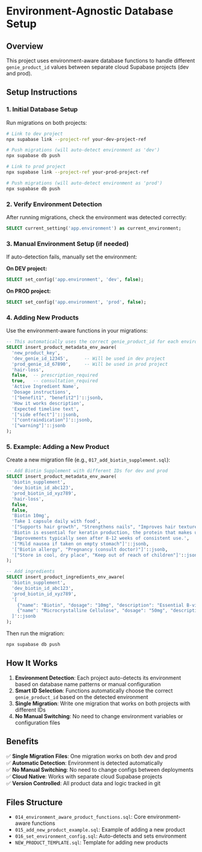 # Environment-Agnostic Database Setup

## Overview
This project uses environment-aware database functions to handle different `genie_product_id` values between separate cloud Supabase projects (dev and prod).

## Setup Instructions

### 1. Initial Database Setup
Run migrations on both projects:

```bash
# Link to dev project
npx supabase link --project-ref your-dev-project-ref

# Push migrations (will auto-detect environment as 'dev')
npx supabase db push

# Link to prod project  
npx supabase link --project-ref your-prod-project-ref

# Push migrations (will auto-detect environment as 'prod')
npx supabase db push
```

### 2. Verify Environment Detection
After running migrations, check the environment was detected correctly:

```sql
SELECT current_setting('app.environment') as current_environment;
```

### 3. Manual Environment Setup (if needed)
If auto-detection fails, manually set the environment:

**On DEV project:**
```sql
SELECT set_config('app.environment', 'dev', false);
```

**On PROD project:**
```sql
SELECT set_config('app.environment', 'prod', false);
```

### 4. Adding New Products
Use the environment-aware functions in your migrations:

```sql
-- This automatically uses the correct genie_product_id for each environment
SELECT insert_product_metadata_env_aware(
  'new_product_key',
  'dev_genie_id_12345',      -- Will be used in dev project
  'prod_genie_id_67890',     -- Will be used in prod project
  'hair-loss',
  false,  -- prescription_required
  true,   -- consultation_required
  'Active Ingredient Name',
  'Dosage instructions',
  '["benefit1", "benefit2"]'::jsonb,
  'How it works description',
  'Expected timeline text',
  '["side effect"]'::jsonb,
  '["contraindication"]'::jsonb,
  '["warning"]'::jsonb
);
```

### 5. Example: Adding a New Product
Create a new migration file (e.g., `017_add_biotin_supplement.sql`):

```sql
-- Add Biotin Supplement with different IDs for dev and prod
SELECT insert_product_metadata_env_aware(
  'biotin_supplement',
  'dev_biotin_id_abc123',
  'prod_biotin_id_xyz789',
  'hair-loss',
  false,
  false,
  'Biotin 10mg',
  'Take 1 capsule daily with food',
  '["Supports hair growth", "Strengthens nails", "Improves hair texture"]'::jsonb,
  'Biotin is essential for keratin production, the protein that makes up hair.',
  'Improvements typically seen after 8-12 weeks of consistent use.',
  '["Mild nausea if taken on empty stomach"]'::jsonb,
  '["Biotin allergy", "Pregnancy (consult doctor)"]'::jsonb,
  '["Store in cool, dry place", "Keep out of reach of children"]'::jsonb
);

-- Add ingredients
SELECT insert_product_ingredients_env_aware(
  'biotin_supplement',
  'dev_biotin_id_abc123',
  'prod_biotin_id_xyz789',
  '[
    {"name": "Biotin", "dosage": "10mg", "description": "Essential B-vitamin for hair health", "display_order": 1},
    {"name": "Microcrystalline Cellulose", "dosage": "50mg", "description": "Capsule filler", "display_order": 2}
  ]'::jsonb
);
```

Then run the migration:
```bash
npx supabase db push
```

## How It Works

1. **Environment Detection**: Each project auto-detects its environment based on database name patterns or manual configuration
2. **Smart ID Selection**: Functions automatically choose the correct `genie_product_id` based on the detected environment
3. **Single Migration**: Write one migration that works on both projects with different IDs
4. **No Manual Switching**: No need to change environment variables or configuration files

## Benefits

✅ **Single Migration Files**: One migration works on both dev and prod  
✅ **Automatic Detection**: Environment is detected automatically  
✅ **No Manual Switching**: No need to change configs between deployments  
✅ **Cloud Native**: Works with separate cloud Supabase projects  
✅ **Version Controlled**: All product data and logic tracked in git

## Files Structure

- `014_environment_aware_product_functions.sql`: Core environment-aware functions
- `015_add_new_product_example.sql`: Example of adding a new product
- `016_set_environment_config.sql`: Auto-detects and sets environment
- `NEW_PRODUCT_TEMPLATE.sql`: Template for adding new products